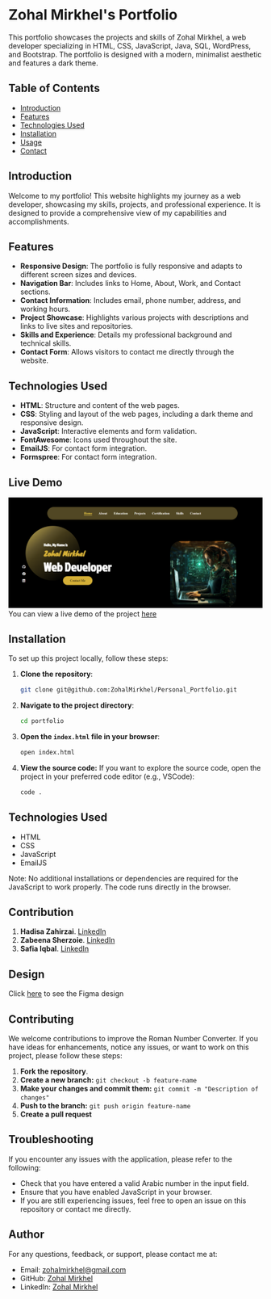 # Zohal Mirkhel's Portfolio

This portfolio showcases the projects and skills of Zohal Mirkhel, a web developer specializing in HTML, CSS, JavaScript, Java, SQL, WordPress, and Bootstrap. The portfolio is designed with a modern, minimalist aesthetic and features a dark theme.

## Table of Contents

- [Introduction](#introduction)
- [Features](#features)
- [Technologies Used](#technologies-used)
- [Installation](#installation)
- [Usage](#usage)
- [Contact](#contact)

## Introduction

Welcome to my portfolio! This website highlights my journey as a web developer, showcasing my skills, projects, and professional experience. It is designed to provide a comprehensive view of my capabilities and accomplishments.

## Features

- **Responsive Design**: The portfolio is fully responsive and adapts to different screen sizes and devices.
- **Navigation Bar**: Includes links to Home, About, Work, and Contact sections.
- **Contact Information**: Includes email, phone number, address, and working hours.
- **Project Showcase**: Highlights various projects with descriptions and links to live sites and repositories.
- **Skills and Experience**: Details my professional background and technical skills.
- **Contact Form**: Allows visitors to contact me directly through the website.


## Technologies Used

- **HTML**: Structure and content of the web pages.
- **CSS**: Styling and layout of the web pages, including a dark theme and responsive design.
- **JavaScript**: Interactive elements and form validation.
- **FontAwesome**: Icons used throughout the site.
- **EmailJS**: For contact form integration.
- **Formspree**: For contact form integration.



## Live Demo

![alt text](images/image.png)
You can view a live demo of the project [here](https://zohalmirkhel.github.io/Personal_Portfolio/)


## Installation

To set up this project locally, follow these steps:


1. **Clone the repository**:
   ```bash
   git clone git@github.com:ZohalMirkhel/Personal_Portfolio.git
   ```
2. **Navigate to the project directory**:
   ```bash
   cd portfolio
   ```

3. **Open the `index.html` file in your browser**:
   ```bash
   open index.html
   ```

4. **View the source code:**
If you want to explore the source code, open the project in your preferred code editor (e.g., VSCode):
   ```bash
   code .
   ```


## Technologies Used

* HTML
* CSS
* JavaScript
* EmailJS

Note: No additional installations or dependencies are required for the JavaScript to work properly. The code runs directly in the browser.

## Contribution
1. **Hadisa Zahirzai**. [LinkedIn](https://www.linkedin.com/in/hadisa-zahirzai-924033245?utm_source=share&utm_campaign=share_via&utm_content=profile&utm_medium=ios_app)
2. **Zabeena Sherzoie**. [LinkedIn](https://www.linkedin.com/in/zabeena-sherzoie)
3. **Safia Iqbal**. [LinkedIn](https://www.linkedin.com/in/iqbal-safia?utm_source=share&utm_campaign=share_via&utm_content=profile&utm_medium=android_app)

## Design
Click [here](https://www.figma.com/design/n2sJXMUcTX7VmMfxjVnrxQ/Untitled?node-id=0-1&t=yYaXrHKepHBA5ZH9-0) to see the Figma design

## Contributing

We welcome contributions to improve the Roman Number Converter. If you have ideas for enhancements, notice any issues, or want to work on this project, please follow these steps:

1. **Fork the repository**.
2. **Create a new branch:** `git checkout -b feature-name`
3. **Make your changes and commit them:** `git commit -m "Description of changes"`
4. **Push to the branch:** `git push origin feature-name`
5. **Create a pull request**


## Troubleshooting

If you encounter any issues with the application, please refer to the following:

* Check that you have entered a valid Arabic number in the input field.
* Ensure that you have enabled JavaScript in your browser.
* If you are still experiencing issues, feel free to open an issue on this repository or contact me directly.

## Author

For any questions, feedback, or support, please contact me at:
- Email: [zohalmirkhel@gmail.com](mailto:zohalmirkhel@gmail.com)
- GitHub: [Zohal Mirkhel](https://github.com/ZohalMirkhel)
- LinkedIn: [Zohal Mirkhel](https://www.linkedin.com/in/zohal-mirkhel-840a7530a/)